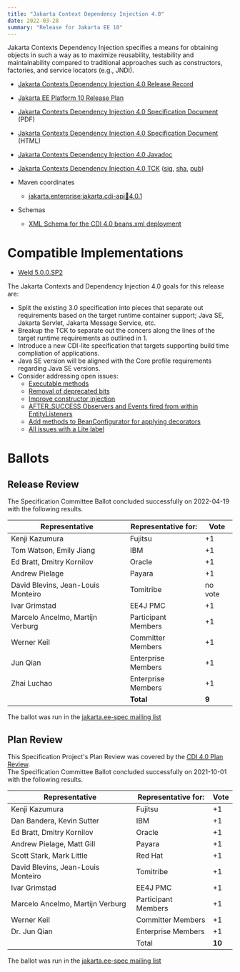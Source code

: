 ```yaml
---
title: "Jakarta Context Dependency Injection 4.0"
date: 2022-03-28
summary: "Release for Jakarta EE 10"
---
```


Jakarta Contexts Dependency Injection specifies a means for obtaining objects in such a way as to maximize reusability, testability and maintainability compared to traditional approaches such as constructors, factories, and service locators (e.g., JNDI).

* [Jakarta Contexts Dependency Injection 4.0 Release Record](https://projects.eclipse.org/projects/ee4j.cdi/releases/4.0)
* [Jakarta EE Platform 10 Release Plan](https://eclipse-ee4j.github.io/jakartaee-platform/jakartaee10/JakartaEE10ReleasePlan)
* [Jakarta Contexts Dependency Injection 4.0 Specification Document](./jakarta-cdi-spec-4.0.pdf) (PDF)
* [Jakarta Contexts Dependency Injection 4.0 Specification Document](./jakarta-cdi-spec-4.0.html) (HTML)
* [Jakarta Contexts Dependency Injection 4.0 Javadoc](./apidocs)
* [Jakarta Contexts Dependency Injection 4.0 TCK](https://download.eclipse.org/jakartaee/cdi/4.0/cdi-tck-4.0.6-dist.zip)
([sig](https://download.eclipse.org/jakartaee/cdi/4.0/cdi-tck-4.0.6-dist.zip.sig),
[sha](https://download.eclipse.org/jakartaee/cdi/4.0/cdi-tck-4.0.6-dist.zip.sha256),
[pub](https://raw.githubusercontent.com/jakartaee/specification-committee/master/jakartaee-spec-committee.pub))

* Maven coordinates
  * [jakarta.enterprise:jakarta.cdi-api:jar:4.0.1](https://search.maven.org/artifact/jakarta.enterprise/jakarta.enterprise.cdi-api/4.0.1/jar)

* Schemas
  * [XML Schema for the CDI 4.0 beans.xml deployment](https://jakarta.ee/xml/ns/jakartaee/beans_4_0.xsd)

# Compatible Implementations

* [Weld 5.0.0.SP2](https://weld.cdi-spec.org/download/)

The Jakarta Contexts and Dependency Injection 4.0 goals for this release are:

* Split the existing 3.0 specification into pieces that separate out requirements based on the target runtime container support; Java SE, Jakarta Servlet, Jakarta Message Service, etc.
* Breakup the TCK to separate out the concers along the lines of the target runtime requirements as outlined in 1.
* Introduce a new CDI-lite specification that targets supporting build time compliation of applications.
* Java SE version will be aligned with the Core profile requirements regarding Java SE versions.
* Consider addressing open issues:
    * [Executable methods](https://github.com/eclipse-ee4j/cdi/issues/460)
    * [Removal of deprecated bits](https://github.com/eclipse-ee4j/cdi/issues/472)
    * [Improve constructor injection](https://github.com/eclipse-ee4j/cdi/issues/464)
    * [AFTER_SUCCESS Observers and Events fired from within EntityListeners](https://github.com/eclipse-ee4j/cdi/issues/467)
    * [Add methods to BeanConfigurator for applying decorators](https://github.com/eclipse-ee4j/cdi/issues/459)
    * [All issues with a Lite label](https://github.com/eclipse-ee4j/cdi/issues?q=is%3Aissue+label%3ALite)



# Ballots

## Release Review

The Specification Committee Ballot concluded successfully on 2022-04-19 with the following results.

| Representative                     | Representative for: | Vote   |
|------------------------------------|---------------------|--------|
| Kenji Kazumura                     | Fujitsu             | +1     |
| Tom Watson, Emily Jiang            | IBM                 | +1     |
| Ed Bratt, Dmitry Kornilov          | Oracle              | +1     |
| Andrew Pielage                     | Payara              | +1     |
| David Blevins, Jean-Louis Monteiro | Tomitribe           | no vote |
| Ivar Grimstad                      | EE4J PMC            | +1     |
| Marcelo Ancelmo, Martijn Verburg   | Participant Members | +1     |
| Werner Keil                        | Committer Members   | +1     |
| Jun Qian                           | Enterprise Members  | +1     |
| Zhai Luchao                        | Enterprise Members  | +1     |  
|                                    | **Total**           | **9** |

The ballot was run in the [jakarta.ee-spec mailing list](https://www.eclipse.org/lists/jakarta.ee-spec/msg02354.html)

## Plan Review

This Specification Project's Plan Review was covered by the [CDI 4.0 Plan Review](https://projects.eclipse.org/projects/ee4j.cdi/releases/4.0/plan).  
The Specification Committee Ballot concluded successfully on 2021-10-01 with the following results.

| Representative                                 | Representative for: | Vote   |
|------------------------------------------------|---------------------|--------|
| Kenji Kazumura                                 | Fujitsu             |   +1   |
| Dan Bandera, Kevin Sutter                      | IBM                 |   +1   |
| Ed Bratt, Dmitry Kornilov                      | Oracle              |   +1   |
| Andrew Pielage, Matt Gill                      | Payara              |   +1   |
| Scott Stark, Mark Little                       | Red Hat             |   +1   |
| David Blevins, Jean-Louis Monteiro             | Tomitribe           |   +1   |
| Ivar Grimstad                                  | EE4J PMC            |   +1   |
| Marcelo Ancelmo, Martijn Verburg               | Participant Members |   +1   |
| Werner Keil                                    | Committer Members   |   +1   |
| Dr. Jun Qian                                   | Enterprise Members  |   +1   |
|                                                | Total               | **10** |

The ballot was run in the [jakarta.ee-spec mailing list](https://www.eclipse.org/lists/jakarta.ee-spec/msg01977.html)
